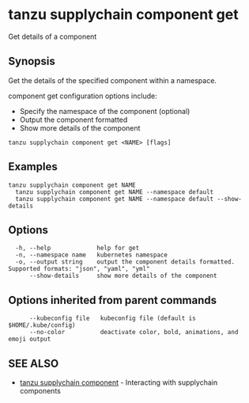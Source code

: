 # tanzu supplychain component get

Get details of a component

## Synopsis

Get the details of the specified component within a namespace.

component get configuration options include:
- Specify the namespace of the component (optional)
- Output the component formatted
- Show more details of the component

```console
tanzu supplychain component get <NAME> [flags]
```

## Examples

```console
tanzu supplychain component get NAME
  tanzu supplychain component get NAME --namespace default
  tanzu supplychain component get NAME --namespace default --show-details
```

## Options

```console
  -h, --help             help for get
  -n, --namespace name   kubernetes namespace
  -o, --output string    output the component details formatted. Supported formats: "json", "yaml", "yml"
      --show-details     show more details of the component
```

## Options inherited from parent commands

```console
      --kubeconfig file   kubeconfig file (default is $HOME/.kube/config)
      --no-color          deactivate color, bold, animations, and emoji output
```

## SEE ALSO

* [tanzu supplychain component](tanzu_supplychain_component.hbs.md)	 - Interacting with supplychain components

